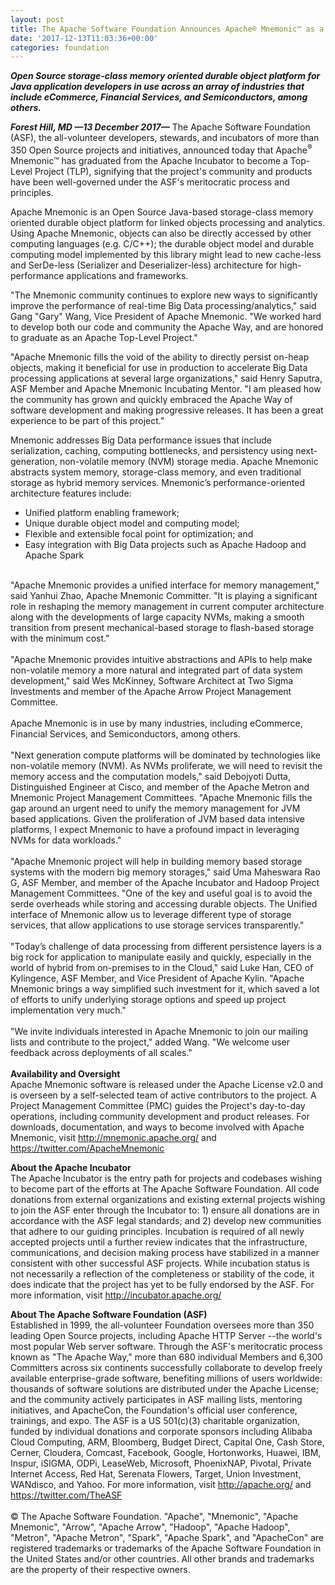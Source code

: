 ```yaml
---
layout: post
title: The Apache Software Foundation Announces Apache® Mnemonic™ as a Top-Level Project
date: '2017-12-13T11:03:36+00:00'
categories: foundation
---
```

<div><strong><em>Open Source storage-class memory oriented durable object platform for Java application developers in use across an array of industries that include eCommerce, Financial Services, and Semiconductors, among others.</em></strong></div> 
  <div> 
    <p><strong><em>Forest Hill, MD —13 December 2017—</em></strong> The Apache Software Foundation (ASF), the all-volunteer developers, stewards, and incubators of more than 350 Open Source projects and initiatives, announced today that Apache<sup>®</sup> Mnemonic™ has graduated from the Apache Incubator to become a Top-Level Project (TLP), signifying that the project's community and products have been well-governed under the ASF's meritocratic process and principles.</p> 
    <p>Apache Mnemonic is an Open Source Java-based storage-class memory oriented durable object platform for linked objects processing and analytics. Using Apache Mnemonic, objects can also be directly accessed by other computing languages (e.g. C/C++); the durable object model and durable computing model implemented by this library might lead to new cache-less and SerDe-less (Serializer and Deserializer-less) architecture for high-performance applications and frameworks.</p> 
    <p>&quot;The Mnemonic community continues to explore new ways to significantly improve the performance of real-time Big Data processing/analytics,&quot; said Gang &quot;Gary&quot; Wang, Vice President of Apache Mnemonic. &quot;We worked hard to develop both our code and community the Apache Way, and are honored to graduate as an Apache Top-Level Project.&quot;</p> 
    <p>&quot;Apache Mnemonic fills the void of the ability to directly persist on-heap objects, making it beneficial for use in production to accelerate Big Data processing applications at several large organizations,&quot; said Henry Saputra, ASF Member and Apache Mnemonic Incubating Mentor. &quot;I am pleased how the community has grown and quickly embraced the Apache Way of software development and making progressive releases. It has been a great experience to be part of this project.&quot;</p> 
    <p>Mnemonic addresses Big Data performance issues that include serialization, caching, computing bottlenecks, and persistency using next-generation, non-volatile memory (NVM) storage media. Apache Mnemonic abstracts system memory, storage-class memory, and even traditional storage as hybrid memory services. Mnemonic’s performance-oriented architecture features include:</p> 
  </div> 
  <div> 
    <ul> 
      <li>Unified platform enabling framework;</li> 
      <li>Unique durable object model and computing model;</li> 
      <li>Flexible and extensible focal point for optimization; and&nbsp;</li> 
      <li>Easy integration with Big Data projects such as Apache Hadoop and Apache Spark</li> 
    </ul> 
  </div> 
  <div><br /></div> 
  <div>&quot;Apache Mnemonic provides a unified interface for memory management,&quot; said Yanhui Zhao, Apache Mnemonic Committer. &quot;It is playing a significant role in reshaping the memory management in current computer architecture along with the developments of large capacity NVMs, making a smooth transition from present mechanical-based storage to flash-based storage with the minimum cost.&quot;</div> 
  <div><br /></div> 
  <div>&quot;Apache Mnemonic provides intuitive abstractions and APIs to help make non-volatile memory a more natural and integrated part of data system development,&quot; said Wes McKinney, Software Architect at Two Sigma Investments and member of the Apache Arrow Project Management Committee.</div> 
  <div><br /></div> 
  <div>Apache Mnemonic is in use by many industries, including eCommerce, Financial Services, and Semiconductors, among others.</div> 
  <div><br /></div> 
  <div>&quot;Next generation compute platforms will be dominated by technologies like non-volatile memory (NVM). As NVMs proliferate, we will need to revisit the memory access and the computation models,&quot; said Debojyoti Dutta, Distinguished Engineer at Cisco, and member of the Apache Metron and Mnemonic Project Management Committees. &quot;Apache Mnemonic fills the gap around an urgent need to unify the memory management for JVM based applications. Given the proliferation of JVM based data intensive platforms, I expect Mnemonic to have a profound impact in leveraging NVMs for data workloads.&quot;</div> 
  <div><br /></div> 
  <div>&quot;Apache Mnemonic project will help in building memory based storage systems with the modern big memory storages,&quot; said Uma Maheswara Rao G, ASF Member, and member of the Apache Incubator and Hadoop Project Management Committees. &quot;One of the key and useful goal is to avoid the serde overheads while storing and accessing durable objects. The Unified interface of Mnemonic allow us to leverage different type of storage services, that allow applications to use storage services transparently.&quot;</div> 
  <div><br /></div> 
  <div>&quot;Today’s challenge of data processing from different persistence layers is a big rock for application to manipulate easily and quickly, especially in the world of hybrid from on-premises to in the Cloud,&quot; said Luke Han, CEO of Kylingence, ASF Member, and Vice President of Apache Kylin. &quot;Apache Mnemonic brings a way simplified such investment for it, which saved a lot of efforts to unify underlying storage options and speed up project implementation very much.&quot;</div> 
  <div> </div> 
  <div><br /></div> 
  <div>&quot;We invite individuals interested in Apache Mnemonic to join our mailing lists and contribute to the project,&quot; added Wang. &quot;We welcome user feedback across deployments of all scales.&quot;</div> 
  <div><br /></div> 
  <div><strong>Availability and Oversight</strong></div> 
  <div>Apache Mnemonic software is released under the Apache License v2.0 and is overseen by a self-selected team of active contributors to the project. A Project Management Committee (PMC) guides the Project's day-to-day operations, including community development and product releases. For downloads, documentation, and ways to become involved with Apache Mnemonic, visit <a href="http://mnemonic.apache.org/">http://mnemonic.apache.org/</a> and <a href="https://twitter.com/ApacheMnemonic">https://twitter.com/ApacheMnemonic</a> </div> 
  <div> 
    <p><strong>About the Apache Incubator<br /></strong>The Apache Incubator is the entry path for projects and codebases wishing to become part of the efforts at The Apache Software Foundation. All code donations from external organizations and existing external projects wishing to join the ASF enter through the Incubator to: 1) ensure all donations are in accordance with the ASF legal standards; and 2) develop new communities that adhere to our guiding principles. Incubation is required of all newly accepted projects until a further review indicates that the infrastructure, communications, and decision making process have stabilized in a manner consistent with other successful ASF projects. While incubation status is not necessarily a reflection of the completeness or stability of the code, it does indicate that the project has yet to be fully endorsed by the ASF. For more information, visit <a href="http://incubator.apache.org/">http://incubator.apache.org/</a></p> 
  </div> 
  <div> </div> 
  <div><strong>About The Apache Software Foundation (ASF)</strong></div> 
  <div>Established in 1999, the all-volunteer Foundation oversees more than 350 leading Open Source projects, including Apache HTTP Server --the world's most popular Web server software. Through the ASF's meritocratic process known as &quot;The Apache Way,&quot; more than 680 individual Members and 6,300 Committers across six continents successfully collaborate to develop freely available enterprise-grade software, benefiting millions of users worldwide: thousands of software solutions are distributed under the Apache License; and the community actively participates in ASF mailing lists, mentoring initiatives, and ApacheCon, the Foundation's official user conference, trainings, and expo. The ASF is a US 501(c)(3) charitable organization, funded by individual donations and corporate sponsors including Alibaba Cloud Computing, ARM, Bloomberg, Budget Direct, Capital One, Cash Store, Cerner, Cloudera, Comcast, Facebook, Google, Hortonworks, Huawei, IBM, Inspur, iSIGMA, ODPi, LeaseWeb, Microsoft, PhoenixNAP, Pivotal, Private Internet Access, Red Hat, Serenata Flowers, Target, Union Investment, WANdisco, and Yahoo. For more information, visit <a href="http://apache.org/">http://apache.org/</a> and <a href="https://twitter.com/TheASF">https://twitter.com/TheASF</a></div> 
  <div><br /></div> 
  <div>© The Apache Software Foundation. &quot;Apache&quot;, &quot;Mnemonic&quot;, &quot;Apache Mnemonic&quot;, &quot;Arrow&quot;, &quot;Apache Arrow&quot;, &quot;Hadoop&quot;, &quot;Apache Hadoop&quot;, &quot;Metron&quot;, &quot;Apache Metron&quot;, &quot;Spark&quot;, &quot;Apache Spark&quot;, and &quot;ApacheCon&quot; are registered trademarks or trademarks of the Apache Software Foundation in the United States and/or other countries. All other brands and trademarks are the property of their respective owners.</div>
